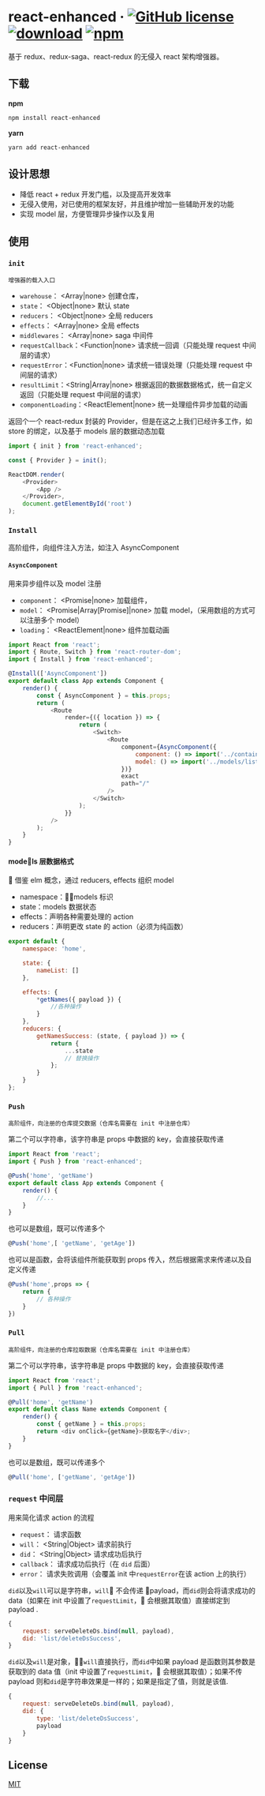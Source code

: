 # react-enhanced &middot; [![GitHub license](https://img.shields.io/badge/license-MIT-blue.svg)](https://github.com/facebook/react/blob/master/LICENSE) [![download](https://img.shields.io/npm/dm/react-enhanced.svg)](https://www.npmjs.com/search?q=react-enhanced) [![npm](https://img.shields.io/npm/v/react-enhanced.svg)](https://www.npmjs.com/search?q=react-enhanced)

基于 redux、redux-saga、react-redux 的无侵入 react 架构增强器。

## 下载

**npm**

```bash
npm install react-enhanced
```

**yarn**

```bash
yarn add react-enhanced
```

## 设计思想

*   降低 react + redux 开发门槛，以及提高开发效率
*   无侵入使用，对已使用的框架友好，并且维护增加一些辅助开发的功能
*   实现 model 层，方便管理异步操作以及复用

## 使用

### `init`

    增强器的载入入口

*   `warehouse`： <Array|none> 创建仓库，
*   `state`： <Object|none> 默认 state
*   `reducers`： <Object|none> 全局 reducers
*   `effects`： <Array|none> 全局 effects
*   `middlewares`： <Array|none> saga 中间件
*   `requestCallback`：<Function|none> 请求统一回调（只能处理 request 中间层的请求）
*   `requestError`：<Function|none> 请求统一错误处理（只能处理 request 中间层的请求）
*   `resultLimit`：<String|Array|none> 根据返回的数据数据格式，统一自定义返回（只能处理 request 中间层的请求）
*   `componentLoading`：<ReactElement|none> 统一处理组件异步加载的动画

返回个一个 react-redux 封装的 Provider，但是在这之上我们已经许多工作，如 store 的绑定，以及基于 models 层的数据动态加载

```js
import { init } from 'react-enhanced';

const { Provider } = init();

ReactDOM.render(
    <Provider>
        <App />
    </Provider>,
    document.getElementById('root')
);
```

### `Install`

高阶组件，向组件注入方法，如注入 AsyncComponent

#### `AsyncComponent`

用来异步组件以及 model 注册

*   `component`： <Promise|none> 加载组件，
*   `model`： <Promise|Array[Promise]|none> 加载 model，（采用数组的方式可以注册多个 model）
*   `loading`： <ReactElement|none> 组件加载动画

```js
import React from 'react';
import { Route, Switch } from 'react-router-dom';
import { Install } from 'react-enhanced';

@Install(['AsyncComponent'])
export default class App extends Component {
    render() {
        const { AsyncComponent } = this.props;
        return (
            <Route
                render={({ location }) => {
                    return (
                        <Switch>
                            <Route
                                component={AsyncComponent({
                                    component: () => import('../containers/list'),
                                    model: () => import('../models/list')
                                })}
                                exact
                                path="/"
                            />
                        </Switch>
                    );
                }}
            />
        );
    }
}
```

#### models 层数据格式

 借鉴 elm 概念，通过 reducers, effects 组织 model

*   namespace：models 标识
*   state：models 数据状态
*   effects：声明各种需要处理的 action
*   reducers：声明更改 state 的 action（必须为纯函数）

```js
export default {
    namespace: 'home',

    state: {
        nameList: []
    },

    effects: {
        *getNames({ payload }) {
            //各种操作
        }
    },
    reducers: {
        getNamesSuccess: (state, { payload }) => {
            return {
                ...state
                // 替换操作
            };
        }
    }
};
```

### `Push`

    高阶组件，向注册的仓库提交数据（仓库名需要在 init 中注册仓库）

第二个可以字符串，该字符串是 props 中数据的 key，会直接获取传递

```js
import React from 'react';
import { Push } from 'react-enhanced';

@Push('home', 'getName')
export default class App extends Component {
    render() {
        //...
    }
}
```

也可以是数组，既可以传递多个

```js
@Push('home',[ 'getName', 'getAge'])
```

也可以是函数，会将该组件所能获取到 props 传入，然后根据需求来传递以及自定义传递

```js
@Push('home',props => {
    return {
        // 各种操作
    }
})
```

### `Pull`

    高阶组件，向注册的仓库拉取数据（仓库名需要在 init 中注册仓库）

第二个可以字符串，该字符串是 props 中数据的 key，会直接获取传递

```js
import React from 'react';
import { Pull } from 'react-enhanced';

@Pull('home', 'getName')
export default class Name extends Component {
    render() {
        const { getName } = this.props;
        return <div onClick={getName}>获取名字</div>;
    }
}
```

也可以是数组，既可以传递多个

```js
@Pull('home', ['getName', 'getAge'])
```

### `request` 中间层

用来简化请求 action 的流程

*   `request`： <Function> 请求函数
*   `will`： <String|Object> 请求前执行
*   `did`： <String|Object> 请求成功后执行
*   `callback`： <Function> 请求成功后执行（在 `did` 后面）
*   `error`： <Function> 请求失败调用（会覆盖 init 中`requestError`在该 action 上的执行）

`did`以及`will`可以是字符串，`will` 不会传递 payload，而`did`则会将请求成功的 data（如果在 init 中设置了`requestLimit`， 会根据其取值）直接绑定到 payload .

```js
{
    request: serveDeleteDs.bind(null, payload),
    did: 'list/deleteDsSuccess',
}
```

`did`以及`will`是对象，`will`直接执行，而`did`中如果 payload 是函数则其参数是获取到的 data 值（init 中设置了`requestLimit`， 会根据其取值）；如果不传 payload 则和`did`是字符串效果是一样的；如果是指定了值，则就是该值.

```js
{
    request: serveDeleteDs.bind(null, payload),
    did: {
        type: 'list/deleteDsSuccess',
        payload
    }
}
```

## License

[MIT](https://tldrlegal.com/license/mit-license)
